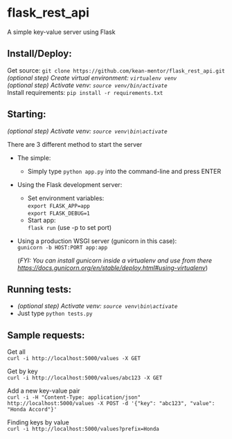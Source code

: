 # flask_rest_api
A simple key-value server using Flask

Install/Deploy:
---------------
Get source: `git clone https://github.com/kean-mentor/flask_rest_api.git`  
_(optional step) Create virtual environment: `virtualenv venv`_  
_(optional step) Activate venv: `source venv/bin/activate`_  
Install requirements: `pip install -r requirements.txt`

Starting:
---------
_(optional step) Activate venv: `source venv\bin\activate`_  

There are 3 different method to start the server
- The simple:  
    - Simply type `python app.py` into the command-line and press ENTER
- Using the Flask development server: 
    - Set environment variables:  
      `export FLASK_APP=app`  
      `export FLASK_DEBUG=1`  
    - Start app:  
      `flask run` (use -p to set port)
- Using a production WSGI server (gunicorn in this case):  
  `gunicorn -b HOST:PORT app:app`  
  
  (_FYI: You can install gunicorn inside a virtualenv and use from there  
  https://docs.gunicorn.org/en/stable/deploy.html#using-virtualenv_)

Running tests:
--------------
- _(optional step) Activate venv: `source venv\bin\activate`_  
- Just type `python tests.py`

Sample requests:
----------------
Get all  
`curl -i http://localhost:5000/values -X GET`

Get by key  
`curl -i http://localhost:5000/values/abc123 -X GET`

Add a new key-value pair  
`curl -i -H "Content-Type: application/json" http://localhost:5000/values -X POST -d '{"key": "abc123", "value": "Honda Accord"}'`

Finding keys by value  
`curl -i http://localhost:5000/values?prefix=Honda`
